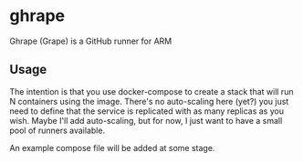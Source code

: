 # ghrape
Ghrape (Grape) is a GitHub runner for ARM

## Usage

The intention is that you use docker-compose to create a stack that will run N containers using the image.
There's no auto-scaling here (yet?) you just need to define that the service is replicated with as many replicas as you wish.
Maybe I'll add auto-scaling, but for now, I just want to have a small pool of runners available.

An example compose file will be added at some stage.
